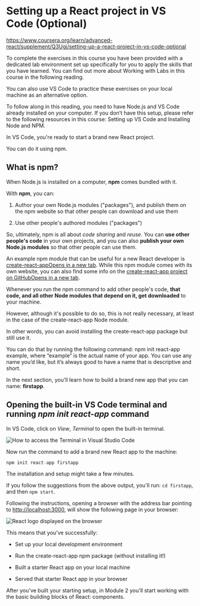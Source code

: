 Setting up a React project in VS Code (Optional)
================================================

https://www.coursera.org/learn/advanced-react/supplement/Q3Ugj/setting-up-a-react-project-in-vs-code-optional

To complete the exercises in this course you have been provided with a dedicated lab environment set up specifically for you to apply the skills that you have learned. You can find out more about Working with Labs in this course in the following reading.

You can also use VS Code to practice these exercises on your local machine as an alternative option.

To follow along in this reading, you need to have Node.js and VS Code already installed on your computer. If you don’t have this setup, please refer to the following resources in this course: Setting up VS Code and Installing Node and NPM.

In VS Code, you're ready to start a brand new React project.

You can do it using npm.

**What is npm?**
----------------

When Node.js is installed on a computer, **npm** comes bundled with it.

With **npm**, you can:

1.  Author your own Node.js modules ("packages"), and publish them on the npm website so that other people can download and use them 
    
2.  Use other people's authored modules ("packages") 
    

So, ultimately, npm is all about _code sharing_ and _reuse_. You can **use other people's code** in your own projects, and you can also **publish your own Node.js modules** so that other people can use them.

An example npm module that can be useful for a new React developer is [create-react-appOpens in a new tab](https://create-react-app.dev/). While this npm module comes with its own website, you can also find some info on the [create-react-app project on GitHubOpens in a new tab](https://github.com/facebook/create-react-app). 

Whenever you run the npm command to add other people's code, **that code, and all other Node modules that depend on it, get downloaded** to your machine.

However, although it's possible to do so, this is not really necessary, at least in the case of the create-react-app Node module.

In other words, you can avoid installing the create-react-app package but still use it.

You can do that by running the following command: npm init react-app example, where “example” is the actual name of your app. You can use any name you’d like, but it’s always good to have a name that is descriptive and short.

In the next section, you'll learn how to build a brand new app that you can name: **firstapp**.

**Opening the built-in VS Code terminal and running** _npm init react-app_ **command**
--------------------------------------------------------------------------------------

In VS Code, click on _View_, _Terminal_ to open the built-in terminal.

![How to access the Terminal in Visual Studio Code](https://d3c33hcgiwev3.cloudfront.net/imageAssetProxy.v1/fDdg27cHTs-3YNu3B57Paw_0d434407798a4ce2b35cfc10b84920e1_access-terminal-from-menu-vs-code.png?expiry=1699488000000&hmac=YEohSuu29B-HiWpRcLoVgRMl1cTX0jtNdwe2mtot3EA)

Now run the command to add a brand new React app to the machine:


```js
npm init react-app firstapp
```

The installation and setup might take a few minutes.

If you follow the suggestions from the above output, you'll run: `cd firstapp`, and then `npm start`.

Following the instructions, opening a browser with the address bar pointing to [http://localhost:3000](http://localhost:3000/), will show the following page in your browser:

![React logo displayed on the browser](https://d3c33hcgiwev3.cloudfront.net/imageAssetProxy.v1/cnfWSqozTC631kqqM7wuBg_36c3f3d60b984ad89bd47496599b52e1_React-VSCode-2.png?expiry=1699488000000&hmac=7Wb_YD08ZbQBbmmFVuRNgd8Hf60tx7IaJNSHR3L1rMM)

This means that you've successfully:

*   Set up your local development environment 
    
*   Run the create-react-app npm package (without installing it!) 
    
*   Built a starter React app on your local machine 
    
*   Served that starter React app in your browser 
    

After you've built your starting setup, in Module 2 you'll start working with the basic building blocks of React: components.
